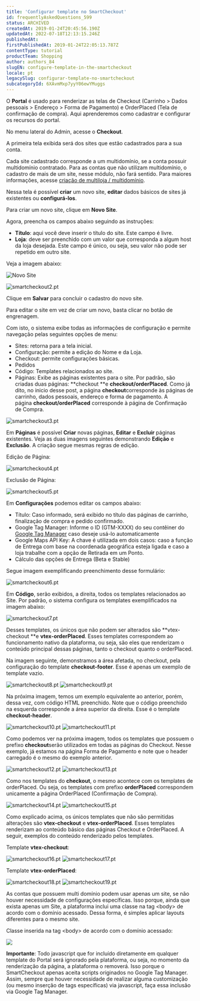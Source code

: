 ```yaml
---
title: 'Configurar template no SmartCheckout'
id: frequentlyAskedQuestions_599
status: ARCHIVED
createdAt: 2019-01-24T20:45:56.190Z
updatedAt: 2022-07-18T12:13:15.246Z
publishedAt: 
firstPublishedAt: 2019-01-24T22:05:13.787Z
contentType: tutorial
productTeam: Shopping
author: authors_84
slugEN: configure-template-in-the-smartcheckout
locale: pt
legacySlug: configurar-template-no-smartcheckout
subcategoryId: 6XAvmMxp7yyY06ewYMuggs
---
```


O __Portal__ é usado para renderizar as telas de Checkout (Carrinho > Dados pessoais > Endereço > Forma de Pagamento) e OrderPlaced (Tela de confirmação de compra). Aqui aprenderemos como cadastrar e configurar os recursos do portal.

No menu lateral do Admin, acesse o __Checkout__.

A primeira tela exibida será dos sites que estão cadastrados para a sua conta. 

Cada site cadastrado corresponde a um multidomínio, se a conta possuir multidomínio contratado. Para as contas que não utilizam multidomínio, o cadastro de mais de um site, nesse módulo, não fará sentido. Para maiores informações, acesse [criação de multiloja / multidomínio](https://help.vtex.com/pt/tutorial/como-criar-multiloja-multidominio#).

Nessa tela é possível **criar** um novo site, **editar** dados básicos de sites já existentes ou **configurá-los**.

Para criar um novo site, clique em __Novo Site__.

Agora, preencha os campos abaixo seguindo as instruções:

- **Título**: aqui você deve inserir o título do site. Este campo é livre.
- **Loja**: deve ser preenchido com um valor que corresponda a algum host da loja desejada. Este campo é único, ou seja, seu valor não pode ser repetido em outro site.

Veja a imagem abaixo:

![Novo Site](//images.ctfassets.net/alneenqid6w5/3PE7SFAdM4qIpXtPrxC7oV/9404083232d8cae1101fd1e4e4a18b98/Novo_Site.png)

![smartcheckout2.pt](//images.ctfassets.net/alneenqid6w5/6klkJKS7Jegp0YvISd4UFz/c84e643fa16420603a40a09f1942356f/smartcheckout2.pt.png)

Clique em __Salvar__ para concluir o cadastro do novo site.

Para editar o site em vez de criar um novo, basta clicar no botão de engrenagem.

Com isto, o sistema exibe todas as informações de configuração e permite navegação pelas seguintes opções de menu:

- Sites: retorna para a tela inicial.
- Configuração: permite a edição do Nome e da Loja.
- Checkout: permite configurações básicas.
- Pedidos 
- Código: Templates relacionados ao site.
- Páginas: Exibe as páginas existentes para o site. Por padrão, são criadas duas páginas: **checkout **e **checkout/orderPlaced**. Como já dito, no inicio desse post, a página **checkout**corresponde às páginas de carrinho, dados pessoais, endereço e forma de pagamento. A página **checkout/orderPlaced** corresponde à página de Confirmação de Compra.

![smartcheckout3.pt](//images.ctfassets.net/alneenqid6w5/6j24QAEDzt7QdGc5wC5ENH/c0d27ea44a8cb300ed4c87755f6a940f/smartcheckout3.pt.png)

Em **Páginas** é possível **Criar** novas páginas, **Editar** e **Excluir** páginas existentes. Veja as duas imagens seguintes demonstrando **Edição** e **Exclusão**. A criação segue mesmas regras de edição.

Edição de Página:

![smartcheckout4.pt](//images.ctfassets.net/alneenqid6w5/5CeBH7XHH2YZ73KORrJ5JA/0469b81979a8b9d1194294c6c6a0963d/smartcheckout4.pt.png)

Exclusão de Página:

![smartcheckout5.pt](//images.ctfassets.net/alneenqid6w5/4Nk7FXMSfMGtez5YzSFi42/d0199266c1344098581d330982770b14/smartcheckout5.pt.png)

Em **Configurações** podemos editar os campos abaixo:

- Título: Caso informado, será exibido no título das páginas de carrinho, finalização de compra e pedido confirmado.
- Google Tag Manager: Informe o ID (GTM-XXXX) do seu contêiner do [Google Tag Manager](https://www.google.com/tagmanager/ "Google Tag Manager") caso deseje usá-lo automaticamente
- Google Maps API Key: A chave é utilizada em dois casos: caso a função de Entrega com base na coordenada geográfica esteja ligada e caso a loja trabalhe com a opção de Retirada em um Ponto.
- Cálculo das opções de Entrega (Beta e Stable) 

Segue imagem exemplificando preenchimento desse formulário:

![smartcheckout6.pt](//images.ctfassets.net/alneenqid6w5/42MYGPJflf6kIhOvY05Mky/1e3354e60bc02de5ad0988e9a59d0928/smartcheckout6.pt.png)

Em **Código**, serão exibidos, a direita, todos os templates relacionados ao Site. Por padrão, o sistema configura os templates exemplificados na imagem abaixo:

![smartcheckout7.pt](//images.ctfassets.net/alneenqid6w5/6bJ9cMwGj9dEoXFrm8M1hP/45f5c580f98366f6ed8eeb1ad6186a54/smartcheckout7.pt.png)

Desses templates, os únicos que não podem ser alterados são **vtex-checkout **e **vtex-orderPlaced**. Esses templates correspondem ao funcionamento nativo da plataforma, ou seja, são eles que renderizam o conteúdo principal dessas páginas, tanto o checkout quanto o orderPlaced.

Na imagem seguinte, demonstramos a área afetada, no checkout, pela configuração do template **checkout-footer**. Esse é apenas um exemplo de template vazio.

![smartcheckout8.pt](//images.ctfassets.net/alneenqid6w5/5zOhjcWGREbNGMMQcByTQe/a10257507cc13def1c061de57f71abcc/smartcheckout8.pt.png) ![smartcheckout9.pt](//images.ctfassets.net/alneenqid6w5/1cz4RwceNJi7fTgxTaYVkH/3ec8f3b5362a74b0ab25a3baf1fb0cd1/smartcheckout9.pt.png)

Na próxima imagem, temos um exemplo equivalente ao anterior, porém, dessa vez, com código HTML preenchido. Note que o código preenchido na esquerda corresponde a área superior da direita. Esse é o template **checkout-header**.

![smartcheckout10.pt](//images.ctfassets.net/alneenqid6w5/3Y0fVHj9U5zvSJAAtRQ3Nd/159735c9a5a79fa274bc0a3c63377f24/smartcheckout10.pt.png) ![smartcheckout11.pt](//images.ctfassets.net/alneenqid6w5/16Ivg9yAPkvSRDzQ2JLG9h/bd1bb45eb3524f8312a82edc2da71656/smartcheckout11.pt.png)

Como podemos ver na próxima imagem, todos os templates que possuem o prefixo **checkout**serão utilizados em todas as páginas do Checkout. Nesse exemplo, já estamos na página Forma de Pagamento e note que o header carregado é o mesmo do exemplo anterior.

![smartcheckout12.pt](//images.ctfassets.net/alneenqid6w5/5To5Y80RxE0NNan0zocQiV/16e89c5e0b13175285dcfa59025bc061/smartcheckout12.pt.png) ![smartcheckout13.pt](//images.ctfassets.net/alneenqid6w5/3FWj22GAEYMHzssrZxcgze/8c823c3f6df9f0cc15ee050028a1247e/smartcheckout13.pt.png)

Como nos templates do **checkout**, o mesmo acontece com os templates de orderPlaced. Ou seja, os templates com prefixo **orderPlaced** correspondem unicamente a página OrderPlaced (Confirmação de Compra).

![smartcheckout14.pt](//images.ctfassets.net/alneenqid6w5/1BKz1PqcVmyrmmxOJe3SW7/11badcd39ab3011e994ba7ef2f73c72b/smartcheckout14.pt.png) ![smartcheckout15.pt](//images.ctfassets.net/alneenqid6w5/6eCGmlImxDRmGRpIyfvFDs/97ecf1e0821f9b33ca3a4764b456777c/smartcheckout15.pt.png)

Como explicado acima, os únicos templates que não são permitidas alterações são **vtex-checkout** e **vtex-orderPlaced**. Esses templates renderizam ao conteúdo básico das páginas Checkout e OrderPlaced. A seguir, exemplos do conteúdo renderizado pelos templates.

Template **vtex-checkout**:

![smartcheckout16.pt](//images.ctfassets.net/alneenqid6w5/syu2Ul4PbhWNaCWbLQY84/a49ebebfaa7fd9df54cf6b2e757ffb9b/smartcheckout16.pt.png) ![smartcheckout17.pt](//images.ctfassets.net/alneenqid6w5/qWTeYs6xpCvSSHJxRjOTq/df1d297f88bcabd7a31659bf8a615bd3/smartcheckout17.pt.png)

Template **vtex-orderPlaced**:

![smartcheckout18.pt](//images.ctfassets.net/alneenqid6w5/cPYudq4bv8TpU8dkcndvB/f31f680cf8c4f9ae3ed049c11de03bae/smartcheckout18.pt.png) ![smartcheckout19.pt](//images.ctfassets.net/alneenqid6w5/59SQfj6KKy9kWKKFla3YyV/e7625167d5ed26fe8394e5c6b559f8c5/smartcheckout19.pt.png)

As contas que possuem multi domínio podem usar apenas um site, se não houver necessidade de configurações específicas. Isso porque, ainda que exista apenas um Site, a plataforma inclui uma classe na tag &lt;body&gt; de acordo com o domínio acessado. Dessa forma, é simples aplicar layouts diferentes para o mesmo site.

Classe inserida na tag &lt;body&gt; de acordo com o domínio acessado:

![](//images.contentful.com/alneenqid6w5/4YAbMPcyqA8eqMM8ycokoU/836778d23afee9b0e793b27d9ab8cc0c/Portal16.jpg)

**Importante**: Todo javascript que for incluído diretamente em qualquer template do Portal será ignorado pela plataforma, ou seja, no momento da renderização da página, a plataforma o removerá. Isso porque o SmartCheckout apenas aceita scripts originados no Google Tag Manager. Assim, sempre que houver necessidade de realizar alguma customização (ou mesmo inserção de tags específicas) via javascript, faça essa inclusão via Google Tag Manager.
